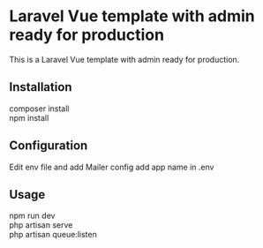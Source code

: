 # Laravel Vue template with admin ready for production

This is a Laravel Vue template with admin ready for production.

## Installation

composer install
<br>
npm install

## Configuration

Edit env file and add Mailer config
add app name in .env

## Usage

npm run dev
<br>
php artisan serve
<br>
php artisan queue:listen

